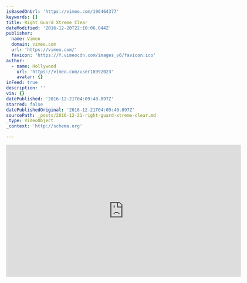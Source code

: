 ```yaml
---
isBasedOnUrl: 'https://vimeo.com/196464377'
keywords: []
title: Right Guard Xtreme Clear
dateModified: '2016-12-20T22:10:06.044Z'
publisher:
  name: Vimeo
  domain: vimeo.com
  url: 'https://vimeo.com/'
  favicon: 'https://f.vimeocdn.com/images_v6/favicon.ico'
author:
  - name: Hollywood
    url: 'https://vimeo.com/user18992023'
    avatar: {}
inFeed: true
description: ''
via: {}
datePublished: '2016-12-21T04:09:40.097Z'
starred: false
datePublishedOriginal: '2016-12-21T04:09:40.097Z'
sourcePath: _posts/2016-12-21-right-guard-xtreme-clear.md
_type: VideoObject
_context: 'http://schema.org'

---
```

<iframe src="https://cdn.embedly.com/widgets/media.html?src=https%3A%2F%2Fplayer.vimeo.com%2Fvideo%2F196464377&amp;url=https%3A%2F%2Fvimeo.com%2F196464377&amp;image=https%3A%2F%2Fi.vimeocdn.com%2Fvideo%2F608951040_640.jpg&amp;key=b7d04c9b404c499eba89ee7072e1c4f7&amp;type=text%2Fhtml&amp;schema=vimeo" width="640" height="360" scrolling="no" frameborder="0" allowfullscreen="" style=""></iframe>